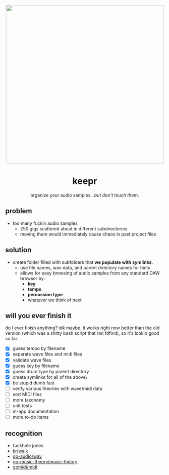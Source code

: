 
<p align="center"><a href="https://tcp.ac/i/3csRX" target="_blank"><img width="500" src="https://tcp.ac/i/3csRX"></a></p>
<h1 align="center">keepr</h1>
<p align="center">organize your audio samples.. <i>but don't touch them</i>.</p>


## problem

 * too many fuckin audio samples
   * 250 gigs scattered about in different subdirectories
   * moving them would immediately cause chaos in past project files

## solution

 * create folder filled with subfolders that **we populate with symlinks**.
   * use file names, wav data, and parent directory names for hints
   * allows for easy browsing of audio samples from any standard DAW browser by:
     * **key**
     * **tempo**
     * **percussion type**
     * whatever we think of next

## will you ever finish it

do I ever finish anything? idk maybe. it works right now better than the old version (which was a shitty bash script that ran fdfind), so it's lookin good so far.

 - [x] guess tempo by filename
 - [x] separate wave files and midi files
 - [x] validate wave files
 - [x] guess key by filename
 - [x] guess drum type by parent directory
 - [x] create symlinks for all of the above\
 - [x] be stupid dumb fast
 - [ ] verify various theories with wave/midi data
 - [ ] sort MIDI files
 - [ ] more taxonomy
 - [ ] unit tests
 - [ ] in-app documentation
 - [ ] more to-do items

## recognition

 * fuckhole jones
 * [kr/walk](https://github.com/kr/walk)
 * [go-audio/wav](https://github.com/go-audio/wav)
 * [go-music-theory/music-theory](https://github.com/go-music-theory/music-theory)
 * [gomidi/midi](https://github.com/gomidi/)

